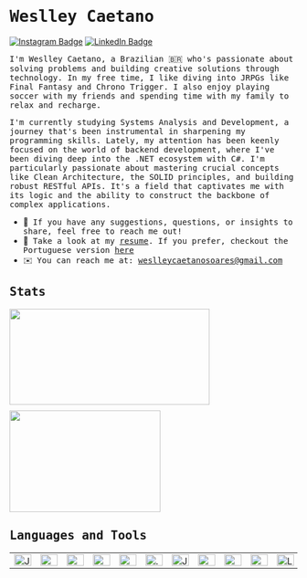 # <samp>Weslley Caetano</samp> 

[![Instagram Badge](https://img.shields.io/badge/Instagram-%23E4405F.svg?&style=flat-square&logo=instagram&logoColor=white&color=071A2C&link=https://www.instagram.com/mupezzuol)](https://www.instagram.com/_weslleycaetano)
[![LinkedIn Badge](https://img.shields.io/badge/LinkedIn-%23E4405F.svg?&style=flat-square&logo=linkedin&logoColor=white&color=071A2C&link=https://www.linkedin.com/in/mupezzuol/)](https://www.linkedin.com/in/weslleycsoares/)

<samp> I'm Weslley Caetano, a Brazilian 🇧🇷 who's passionate about solving problems and building creative solutions through technology. In my free time, I like diving into JRPGs like Final Fantasy and Chrono Trigger. I also enjoy playing soccer with my friends and spending time with my family to relax and recharge.

<samp>I'm currently studying Systems Analysis and Development, a journey that's been instrumental in sharpening my programming skills. Lately, my attention has been keenly focused on the world of backend development, where I've been diving deep into the .NET ecosystem with C#. I'm particularly passionate about mastering crucial concepts like Clean Architecture, the SOLID principles, and building robust RESTful APIs. It's a field that captivates me with its logic and the ability to construct the backbone of complex applications.
</samp>


- 🤝 &nbsp;<samp>If you have any suggestions, questions, or insights to share, feel free to reach me out!</samp>
- 📄 &nbsp;<samp>Take a look at my [resume](https://wescaetano.github.io/my-portfolio/assets/cv-weslley-en.pdf). If you prefer, checkout the Portuguese version [here](https://wescaetano.github.io/my-portfolio/assets/cv-weslley-pt.pdf)</samp>
- ✉️ &nbsp;<samp>You can reach me at: weslleycaetanosoares@gmail.com</samp>

<div>
  <h2><samp>Stats</samp></h2>
  <div align="left" style="display: flex; flex-wrap: wrap; gap: 10px;">
    <img width="350" height="168" src="https://github-readme-stats.vercel.app/api?username=wescaetano&theme=gotham&show_icons=true" />
    <img width="264" height="178" src="https://github-readme-stats.vercel.app/api/top-langs/?username=wescaetano&theme=gotham&layout=compact" />
  </div>
</div>

<h2><samp>Languages and Tools</samp></h2>

<table>
  <tr>
    <td><img src="https://cdn.jsdelivr.net/gh/devicons/devicon@latest/icons/javascript/javascript-original.svg" title="JavaScript" width="30" height="20" /></td>
    <td><img src="https://cdn.jsdelivr.net/gh/devicons/devicon@latest/icons/html5/html5-original.svg" title="HTML" width="30" height="20" /></td>
    <td><img src="https://cdn.jsdelivr.net/gh/devicons/devicon@latest/icons/css3/css3-original.svg" title="CSS" width="30" height="20" /></td>
    <td><img src="https://cdn.jsdelivr.net/gh/devicons/devicon@latest/icons/cplusplus/cplusplus-original.svg" title="C++" width="30" height="20" /></td>
    <td><img src="https://cdn.jsdelivr.net/gh/devicons/devicon@latest/icons/csharp/csharp-original.svg" title="C#" width="30" height="20" /></td>
    <td><img src="https://cdn.jsdelivr.net/gh/devicons/devicon@latest/icons/dot-net/dot-net-original.svg" title=".NET" width="30" height="20" /></td>
    <td><img src="https://cdn.jsdelivr.net/gh/devicons/devicon@latest/icons/java/java-original.svg" title="Java" width="30" height="20" /></td>
    <td><img src="https://cdn.jsdelivr.net/gh/devicons/devicon@latest/icons/postgresql/postgresql-original.svg" title="PostgreSQL" width="30" height="20" /></td>
    <td><img src="https://cdn.jsdelivr.net/gh/devicons/devicon@latest/icons/mysql/mysql-original.svg" title="MySQL" width="30" height="20" /></td>
    <td><img src="https://cdn.jsdelivr.net/gh/devicons/devicon@latest/icons/docker/docker-original.svg" title="Docker" width="30" height="20" /></td>
    <td><img src="https://cdn.jsdelivr.net/gh/devicons/devicon@latest/icons/linux/linux-original.svg" title="Linux" width="30" height="20" /></td>
  </tr>
</table>
                                                      
